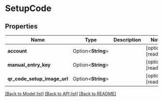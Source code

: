 # SetupCode

## Properties

Name | Type | Description | Notes
------------ | ------------- | ------------- | -------------
**account** | Option<**String**> |  | [optional][readonly]
**manual_entry_key** | Option<**String**> |  | [optional][readonly]
**qr_code_setup_image_url** | Option<**String**> |  | [optional][readonly]

[[Back to Model list]](../README.md#documentation-for-models) [[Back to API list]](../README.md#documentation-for-api-endpoints) [[Back to README]](../README.md)


